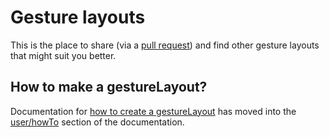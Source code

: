 # Gesture layouts

This is the place to share (via a [pull request](https://github.com/ksandom/handWavey/pulls)) and find other gesture layouts that might suit you better.

## How to make a gestureLayout?

Documentation for [how to create a gestureLayout](https://github.com/ksandom/handWavey/blob/main/docs/user/howTo/createAGestureLayout.md) has moved into the [user/howTo](https://github.com/ksandom/handWavey/tree/main/docs/user/howTo) section of the documentation.
